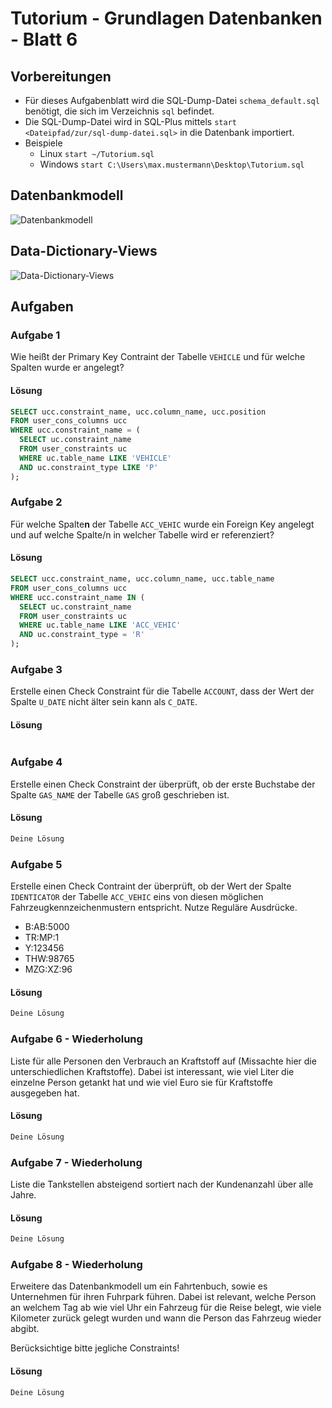 # Tutorium - Grundlagen Datenbanken - Blatt 6

## Vorbereitungen
* Für dieses Aufgabenblatt wird die SQL-Dump-Datei `schema_default.sql` benötigt, die sich im Verzeichnis `sql` befindet.
* Die SQL-Dump-Datei wird in SQL-Plus mittels `start <Dateipfad/zur/sql-dump-datei.sql>` in die Datenbank importiert.
* Beispiele
  * Linux `start ~/Tutorium.sql`
  * Windows `start C:\Users\max.mustermann\Desktop\Tutorium.sql`

## Datenbankmodell
![Datenbankmodell](./img/schema_default.png)

## Data-Dictionary-Views
![Data-Dictionary-Views](./img/constraint_schema.png)

## Aufgaben

### Aufgabe 1
Wie heißt der Primary Key Contraint der Tabelle `VEHICLE` und für welche Spalten wurde er angelegt?

#### Lösung
```sql
SELECT ucc.constraint_name, ucc.column_name, ucc.position
FROM user_cons_columns ucc
WHERE ucc.constraint_name = (
  SELECT uc.constraint_name
  FROM user_constraints uc
  WHERE uc.table_name LIKE 'VEHICLE'
  AND uc.constraint_type LIKE 'P'
);
```

### Aufgabe 2
Für welche Spalte**n** der Tabelle `ACC_VEHIC` wurde ein Foreign Key angelegt und auf welche Spalte/n in welcher Tabelle wird er referenziert?

#### Lösung
```sql
SELECT ucc.constraint_name, ucc.column_name, ucc.table_name
FROM user_cons_columns ucc
WHERE ucc.constraint_name IN (
  SELECT uc.constraint_name
  FROM user_constraints uc
  WHERE uc.table_name LIKE 'ACC_VEHIC'
  AND uc.constraint_type = 'R'
);
```

### Aufgabe 3
Erstelle einen Check Constraint für die Tabelle `ACCOUNT`, dass der Wert der Spalte `U_DATE` nicht älter sein kann als `C_DATE`.

#### Lösung
```sql

```

### Aufgabe 4
Erstelle einen Check Constraint der überprüft, ob der erste Buchstabe der Spalte `GAS_NAME` der Tabelle `GAS` groß geschrieben ist.

#### Lösung
```sql
Deine Lösung
```

### Aufgabe 5
Erstelle einen Check Contraint der überprüft, ob der Wert der Spalte `IDENTICATOR` der Tabelle `ACC_VEHIC` eins von diesen möglichen Fahrzeugkennzeichenmustern entspricht. Nutze Reguläre Ausdrücke.

+ B:AB:5000
+ TR:MP:1
+ Y:123456
+ THW:98765
+ MZG:XZ:96

#### Lösung
```sql
Deine Lösung
```

### Aufgabe 6 - Wiederholung
Liste für alle Personen den Verbrauch an Kraftstoff auf (Missachte hier die unterschiedlichen Kraftstoffe). Dabei ist interessant, wie viel Liter die einzelne Person getankt hat und wie viel Euro sie für Kraftstoffe ausgegeben hat.

#### Lösung
```sql
Deine Lösung
```

### Aufgabe 7 - Wiederholung
Liste die Tankstellen absteigend sortiert nach der Kundenanzahl über alle Jahre.

#### Lösung
```sql
Deine Lösung
```

### Aufgabe 8 - Wiederholung
Erweitere das Datenbankmodell um ein Fahrtenbuch, sowie es Unternehmen für ihren Fuhrpark führen. Dabei ist relevant, welche Person an welchem Tag ab wie viel Uhr ein Fahrzeug für die Reise belegt, wie viele Kilometer zurück gelegt wurden und wann die Person das Fahrzeug wieder abgibt.

Berücksichtige bitte jegliche Constraints!

#### Lösung
```sql
Deine Lösung
```






